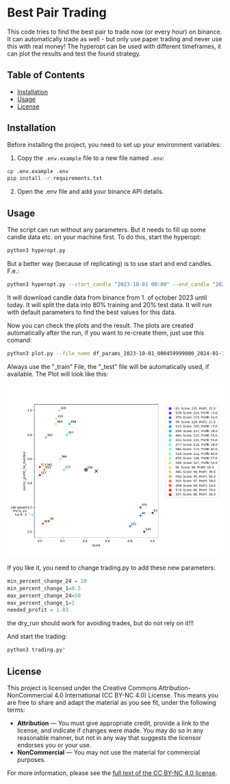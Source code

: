 # Best Pair Trading

This code tries to find the best pair to trade now (or every hour) on binance.
It can automatically trade as well - but only use paper trading and never use this with real money!
The hyperopt can be used with different timeframes, it can plot the results and test the found strategy.

## Table of Contents

- [Installation](#installation)
- [Usage](#usage)
- [License](#license)

## Installation

Before installing the project, you need to set up your environment variables:

1. Copy the `.env.example` file to a new file named `.env`:

```bash
cp .env.example .env
pip install -r requirements.txt
```

2. Open the .env file and add your binance API details.

## Usage

The script can run without any parameters. But it needs to fill up some candle data etc. on your machine first.
To do this, start the hyperopt:

```bash
python3 hyperopt.py
```

But a better way (because of replicating) is to use start and end candles. F.e.:

```bash
python3 hyperopt.py --start_candle "2023-10-01 00:00" --end_candle "2024-01-14 12:00"
```

It will download candle data from binance from 1. of october 2023 until today.
It will split the data into 80% training and 20% test data.
It will run with default parameters to find the best values for this data.

Now you can check the plots and the result.
The plots are created automatically after the run, if you want to re-create them, just use this comand:

```bash
python3 plot.py --file_name df_params_2023-10-01_000459999000_2024-01-14_120459999000_train.pkl
```

Always use the "_train" File, the "_test" file will be automatically used, if available.
The Plot will look like this:

![Example Plot](readme_images/score_vs_overall_profit_24_2023-10-01_000459999000_2024-01-14_120459999000.png)

If you like it, you need to change trading.py to add these new parameters:

```python
min_percent_change_24 = 20
min_percent_change_1=0.5
max_percent_change_24=50
max_percent_change_1=2
needed_profit = 1.03
```

the dry_run should work for avoiding trades, but do not rely on it!!!

And start the trading:

```bash
python3 trading.py"
```

## License

This project is licensed under the Creative Commons Attribution-NonCommercial 4.0 International (CC BY-NC 4.0) License. This means you are free to share and adapt the material as you see fit, under the following terms:

- **Attribution** — You must give appropriate credit, provide a link to the license, and indicate if changes were made. You may do so in any reasonable manner, but not in any way that suggests the licensor endorses you or your use.
- **NonCommercial** — You may not use the material for commercial purposes.

For more information, please see the [full text of the CC BY-NC 4.0 license](https://creativecommons.org/licenses/by-nc/4.0/).
